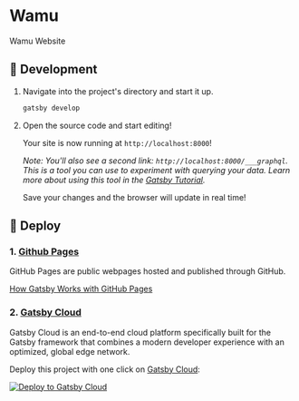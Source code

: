 # Wamu

Wamu Website

## 👷 Development

1.  Navigate into the project's directory and start it up.

    ```sh
    gatsby develop
    ```

2.  Open the source code and start editing!

    Your site is now running at `http://localhost:8000`!

    _Note: You'll also see a second link: _`http://localhost:8000/___graphql`_. This is a tool you can use to experiment with querying your data. Learn more about using this tool in the [Gatsby Tutorial](https://www.gatsbyjs.com/docs/tutorial/part-4/#use-graphiql-to-explore-the-data-layer-and-write-graphql-queries)._

    Save your changes and the browser will update in real time!

## 🚀 Deploy

### 1. [Github Pages](https://pages.github.com)

GitHub Pages are public webpages hosted and published through GitHub.

[How Gatsby Works with GitHub Pages](https://www.gatsbyjs.com/docs/how-to/previews-deploys-hosting/how-gatsby-works-with-github-pages/)

### 2. [Gatsby Cloud](https://www.gatsbyjs.com/products/cloud/)

Gatsby Cloud is an end-to-end cloud platform specifically built for the Gatsby framework that combines a modern developer experience with an optimized, global edge network.

Deploy this project with one click on [Gatsby Cloud](https://www.gatsbyjs.com/cloud/):

[<img src="https://www.gatsbyjs.com/deploynow.svg" alt="Deploy to Gatsby Cloud">](https://www.gatsbyjs.com/dashboard/deploynow?url=https://github.com/gatsbyjs/gatsby-starter-default)
